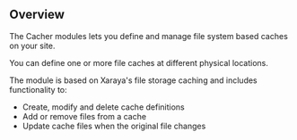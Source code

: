
## Overview

The Cacher modules lets you define and manage file system based caches
on your site.

You can define one or more file caches at different physical locations.

The module is based on Xaraya's file storage caching and includes
functionality to:

  - Create, modify and delete cache definitions
  - Add or remove files from a cache
  - Update cache files when the original file changes


